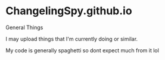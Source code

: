 # ChangelingSpy.github.io
General Things


I may upload things that I'm currently doing or similar.

My code is generally spaghetti so dont expect much from it lol
